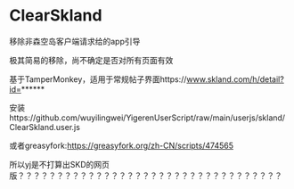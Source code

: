 # ClearSkland

移除非森空岛客户端请求给的app引导

极其简易的移除，尚不确定是否对所有页面有效

基于TamperMonkey，适用于常规帖子界面https://www.skland.com/h/detail?id=******

安装https://github.com/wuyilingwei/YigerenUserScript/raw/main/userjs/skland/ClearSkland.user.js

或者greasyfork:https://greasyfork.org/zh-CN/scripts/474565

所以yj是不打算出SKD的网页版？？？？？？？？？？？？？？？？？？？？？？？？？？？？？？？？？？
